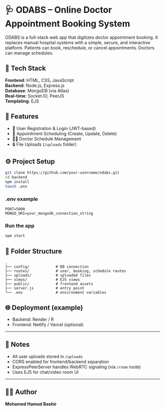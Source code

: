 
# 🩺 ODABS – Online Doctor Appointment Booking System

ODABS is a full-stack web app that digitizes doctor appointment booking. It replaces manual hospital systems with a simple, secure, and interactive platform. Patients can book, reschedule, or cancel appointments. Doctors can manage schedules.

## 🔧 Tech Stack

**Frontend**: HTML, CSS, JavaScript  
**Backend**: Node.js, Express.js  
**Database**: MongoDB (via Atlas)  
**Real-time**: Socket.IO, PeerJS  
**Templating**: EJS

## 🚀 Features

- 👥 User Registration & Login (JWT-based)
- 📅 Appointment Scheduling (Create, Update, Delete)
- 🧑‍⚕️ Doctor Schedule Management
- 🔒 File Uploads (`/uploads` folder)

## ⚙️ Project Setup

```bash
git clone https://github.com/your-username/odabs.git
cd backend
npm install
touch .env
```

### .env example
```
PORT=5000
MONGO_URI=your_mongodb_connection_string
```

### Run the app
```bash
npm start
```

## 📂 Folder Structure
```
.
├── config/            # DB connection
├── routes/            # user, booking, schedule routes
├── uploads/           # uploaded files
├── views/             # EJS views
├── public/            # frontend assets
├── server.js          # entry point
└── .env               # environment variables
```



## 🌐 Deployment (example)

- Backend: Render / R 
- Frontend: Netlify / Vercel (optional)

---

## 🧠 Notes

- All user uploads stored in `/uploads`
- CORS enabled for frontend/backend separation
- ExpressPeerServer handles WebRTC signaling (via `/room` route)
- Uses EJS for chat/video room UI

---

## 🙋‍♂️ Author
**Mohamed Hamud Bashir** 

